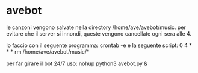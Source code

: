 # avebot

le canzoni vengono salvate nella directory /home/ave/avebot/music.
per evitare che il server si innondi, queste vengono cancellate ogni sera alle 4.

lo faccio con il seguente programma:
	crontab -e
e la seguente script:
	0 4 * * * rm /home/ave/avebot/music/*

per far girare il bot 24/7 uso:
	nohup python3 avebot.py &
